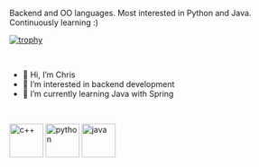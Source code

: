 Backend and OO languages. Most interested in Python and Java. Continuously learning :)



[![trophy](https://github-profile-trophy.vercel.app/?username=stiwenparker)](https://github.com/ryo-ma/github-profile-trophy)


<br>

- 👋 Hi, I’m Chris
- 👀 I’m interested in backend development
- 🌱 I’m currently learning Java with Spring


<br>

<img src="https://raw.githubusercontent.com/jmnote/z-icons/master/svg/cpp.svg" alt="c++" width="60" height="60" style="max-width: 100%;">   <img src="https://raw.githubusercontent.com/jmnote/z-icons/master/svg/python.svg" alt="python" width="60" height="60" style="max-width: 100%;">    <img src="https://raw.githubusercontent.com/jmnote/z-icons/master/svg/java.svg" alt="java" width="60" height="60" style="max-width: 100%;">


<!---
stiwenparker/stiwenparker is a ✨ special ✨ repository because its `README.md` (this file) appears on your GitHub profile.
You can click the Preview link to take a look at your changes.
--->
